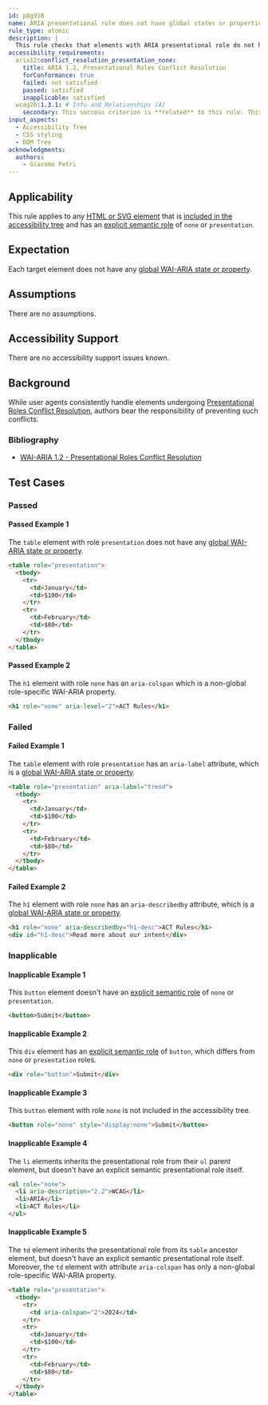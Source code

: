 ```yaml
---
id: p8g918
name: ARIA presentational role does not have global states or properties
rule_type: atomic
description: |
  This rule checks that elements with ARIA presentational role do not have global states or properties
accessibility_requirements:
  aria12:conflict_resolution_presentation_none:
    title: ARIA 1.2, Presentational Roles Conflict Resolution
    forConformance: true
    failed: not satisfied
    passed: satisfied
    inapplicable: satisfied
  wcag20:1.3.1: # Info and Relationships (A)
    secondary: This success criterion is **related** to this rule. This is because elements assigned a presentational role, but with a global WAI-ARIA state or propert, are exposed in the accessibility tree with their implicit role, potentially leading to WCAG violations. Some of the examples that either pass or fail overlap with this success criterion.
input_aspects:
  - Accessibility Tree
  - CSS styling
  - DOM Tree
acknowledgments:
  authors:
    - Giacomo Petri
---
```


## Applicability

This rule applies to any [HTML or SVG element][] that is [included in the accessibility tree][] and has an [explicit semantic role][] of `none` or `presentation`.

## Expectation

Each target element does not have any [global WAI-ARIA state or property](https://w3c.github.io/aria/#dfn-global).

## Assumptions

There are no assumptions.

## Accessibility Support

There are no accessibility support issues known.

## Background

While user agents consistently handle elements undergoing [Presentational Roles Conflict Resolution][], authors bear the responsibility of preventing such conflicts.

### Bibliography

- [WAI-ARIA 1.2 - Presentational Roles Conflict Resolution][Presentational Roles Conflict Resolution]

## Test Cases

### Passed

#### Passed Example 1

The `table` element with role `presentation` does not have any [global WAI-ARIA state or property](https://w3c.github.io/aria/#dfn-global).

```html
<table role="presentation">
  <tbody>
    <tr>
      <td>January</td>
      <td>$100</td>
    </tr>
    <tr>
      <td>February</td>
      <td>$80</td>
    </tr>
  </tbody>
</table>
```

#### Passed Example 2

The `h1` element with role `none` has an `aria-colspan` which is a non-global role-specific WAI-ARIA property.

```html
<h1 role="none" aria-level="2">ACT Rules</h1>
```

### Failed

#### Failed Example 1

The `table` element with role `presentation` has an `aria-label` attribute, which is a [global WAI-ARIA state or property](https://w3c.github.io/aria/#dfn-global).

```html
<table role="presentation" aria-label="trend">
  <tbody>
    <tr>
      <td>January</td>
      <td>$100</td>
    </tr>
    <tr>
      <td>February</td>
      <td>$80</td>
    </tr>
  </tbody>
</table>
```

#### Failed Example 2

The `h1` element with role `none` has an `aria-describedby` attribute, which is a [global WAI-ARIA state or property](https://w3c.github.io/aria/#dfn-global).

```html
<h1 role="none" aria-describedby="h1-desc">ACT Rules</h1>
<div id="h1-desc">Read more about our intent</div>
```

### Inapplicable

#### Inapplicable Example 1

This `button` element doesn't have an [explicit semantic role][] of `none` or `presentation`.

```html
<button>Submit</button>
```

#### Inapplicable Example 2

This `div` element has an [explicit semantic role][] of `button`, which differs from `none` or `presentation` roles.

```html
<div role="button">Submit</div>
```

#### Inapplicable Example 3

This `button` element with role `none` is not included in the accessibility tree.

```html
<button role="none" style="display:none">Submit</button>
```

#### Inapplicable Example 4

The `li` elements inherits the presentational role from their `ul` parent element, but doesn't have an explicit semantic presentational role itself.

```html
<ul role="none">
  <li aria-description="2.2">WCAG</li>
  <li>ARIA</li>
  <li>ACT Rules</li>
</ul>
```

#### Inapplicable Example 5

The `td` element inherits the presentational role from its `table` ancestor element, but doesn't have an explicit semantic presentational role itself. Moreover, the `td` element with attribute `aria-colspan` has only a non-global role-specific WAI-ARIA property.

```html
<table role="presentation">
  <tbody>
    <tr>
      <td aria-colspan="2">2024</td>
    </tr>
    <tr>
      <td>January</td>
      <td>$100</td>
    </tr>
    <tr>
      <td>February</td>
      <td>$80</td>
    </tr>
  </tbody>
</table>
```

[explicit semantic role]: #explicit-role 'Definition of Explicit Role'
[inherited semantic role]: https://w3c.github.io/aria/#presentational-role-inheritance
[included in the accessibility tree]: #included-in-the-accessibility-tree 'Definition of Included in the Accessibility Tree'
[presentational roles conflict resolution]: https://www.w3.org/TR/wai-aria-1.2/#conflict_resolution_presentation_none 'Presentational Roles Conflict Resolution'
[wai-aria 1.2]: https://www.w3.org/TR/wai-aria-1.2/
[html or svg element]: #namespaced-element
